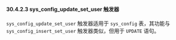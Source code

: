 #### 30.4.2.3 sys_config_update_set_user 触发器

`sys_config_update_set_user` 触发器适用于 `sys_config` 表，其功能与 `sys_config_insert_set_user` 触发器类似，但用于 `UPDATE` 语句。